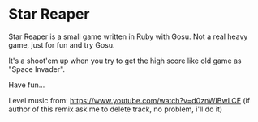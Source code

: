 # Star Reaper

Star Reaper is a small game written in Ruby with Gosu. Not a real heavy game, just for fun and try Gosu.

It's a shoot'em up when you try to get the high score like old game as "Space Invader".

Have fun...

Level music from: https://www.youtube.com/watch?v=d0znWIBwLCE (if author of this remix ask me to delete track, no problem, i'll do it)

